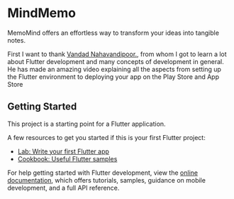 # MindMemo
MemoMind offers an effortless way to transform your ideas into tangible notes. 

First I want to thank [Vandad Nahavandipoor.]([https://www.youtube.com/channel/UC8NpGP0AOQ0kX9ZRcohiPeQ](https://www.youtube.com/watch?v=VPvVD8t02U8)), from whom I got to learn a lot about Flutter development and many concepts of development in general. He has made an amazing video explaining all the aspects from setting up the Flutter environment to deploying your app on the Play Store and App Store 


## Getting Started

This project is a starting point for a Flutter application.

A few resources to get you started if this is your first Flutter project:

- [Lab: Write your first Flutter app](https://docs.flutter.dev/get-started/codelab)
- [Cookbook: Useful Flutter samples](https://docs.flutter.dev/cookbook)

For help getting started with Flutter development, view the
[online documentation](https://docs.flutter.dev/), which offers tutorials,
samples, guidance on mobile development, and a full API reference.
